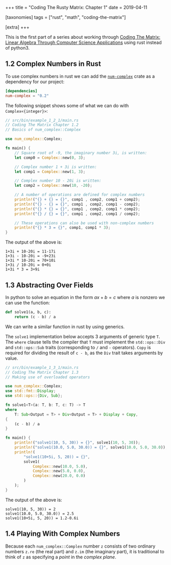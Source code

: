 +++
title = "Coding The Rusty Matrix: Chapter 1"
date = 2019-04-11

[taxonomies]
tags = ["rust", "math", "coding-the-matrix"]

[extra]
+++

This is the first part of a series about working through [Coding The
Matrix: Linear Algebra Through Computer Science
Applications](https://codingthematrix.com/) using rust instead of python3.


## 1.2 Complex Numbers in Rust

To use complex numbers in rust we can add the
[`num-complex`](https://github.com/rust-num/num-complex) crate as
a dependency for our project:

```toml
[dependencies]
num-complex = "0.2"
```

The following snippet shows some of what we can do with
`Complex<{integer}>`:

```rust
// src/bin/example_1_2_1/main.rs
// Coding The Matrix Chapter 1.2
// Basics of num_complex::Complex

use num_complex::Complex;

fn main() {
    // Square root of -9, the imaginary number 3i, is written:
    let comp0 = Complex::new(0, 3);

    // Complex number 1 + 3i is written:
    let comp1 = Complex::new(1, 3);

    // Complex number 10 - 20i is written:
    let comp2 = Complex::new(10, -20);

    // A number of operations are defined for complex numbers
    println!("{} + {} = {}", comp1 , comp2, comp1 + comp2);
    println!("{} - {} = {}", comp1 , comp2, comp1 - comp2);
    println!("{} * {} = {}", comp1 , comp2, comp1 * comp2);
    println!("{} / {} = {}", comp1 , comp2, comp1 / comp2);

    // These operations can also be used with non-complex numbers
    println!("{} * 3 = {}", comp1, comp1 * 3);
}
```

The output of the above is:

```
1+3i + 10-20i = 11-17i
1+3i - 10-20i = -9+23i
1+3i * 10-20i = 70+10i
1+3i / 10-20i = 0+0i
1+3i * 3 = 3+9i
```

## 1.3 Abstracting Over Fields

In python to solve an equation in the form $ax + b = c$ where $a$ is
nonzero we can use the function:

```python
def solve1(a, b, c):
    return (c - b) / a
```

We can write a similar function in rust by using generics.

The `solve1` implementation below accepts 3 arguments of generic type `T`.
The `where` clause tells the compiler that `T` must implement the
`std::ops::Div` and `std::ops::Sub` traits (corresponding to `/` and `-`
operators). `Copy` is required for dividing the result of `c - b`, as the
`Div` trait takes arguments by value.

```rust
// src/bin/example_1_3_1/main.rs
// Coding The Matrix Chapter 1.3
// Making use of overloaded operators

use num_complex::Complex;
use std::fmt::Display;
use std::ops::{Div, Sub};

fn solve1<T>(a: T, b: T, c: T) -> T
where
    T: Sub<Output = T> + Div<Output = T> + Display + Copy,
{
    (c - b) / a
}

fn main() {
    println!("solve1(10, 5, 30)) = {}", solve1(10, 5, 30));
    println!("solve1(10.0, 5.0, 30.0)) = {}", solve1(10.0, 5.0, 30.0));
    println!(
        "solve1(10+5i, 5, 20)) = {}",
        solve1(
            Complex::new(10.0, 5.0),
            Complex::new(5.0, 0.0),
            Complex::new(20.0, 0.0)
        )
    );
}
```


The output of the above is:

```
solve1(10, 5, 30)) = 2
solve1(10.0, 5.0, 30.0)) = 2.5
solve1(10+5i, 5, 20)) = 1.2-0.6i
```


## 1.4 Playing With Complex Numbers

Because each `num_complex::Complex` number `z` consists of two ordinary
numbers `z.re` (the real part) and `z.im` (the imaginary part), it is
traditional to think of `z` as specifying a _point_ in the _complex
plane_.
